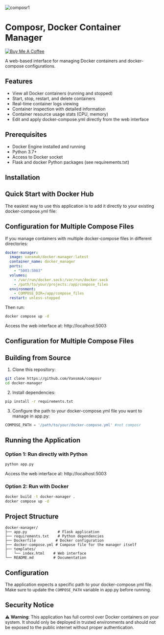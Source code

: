 ![composr1](https://github.com/user-attachments/assets/05402063-aa5f-41bb-a69a-9c2d49069cef)

# Composr, Docker Container Manager

[![Buy Me A Coffee](https://www.buymeacoffee.com/assets/img/custom_images/orange_img.png)](https://buymeacoffee.com/vansmak)

A web-based interface for managing Docker containers and docker-compose configurations.

## Features

- View all Docker containers (running and stopped)
- Start, stop, restart, and delete containers
- Real-time container logs viewing
- Container inspection with detailed information
- Container resource usage stats (CPU, memory)
- Edit and apply docker-compose.yml directly from the web interface

## Prerequisites

- Docker Engine installed and running
- Python 3.7+
- Access to Docker socket
- Flask and docker Python packages (see requirements.txt)

## Installation
## Quick Start with Docker Hub

The easiest way to use this application is to add it directly to your existing docker-compose.yml file:
## Configuration for Multiple Compose Files

If you manage containers with multiple docker-compose files in different directories:

```yaml
docker-manager:
  image: vansmak/docker-manager:latest
  container_name: docker_manager
  ports:
    - "5003:5003"
  volumes:
    - /var/run/docker.sock:/var/run/docker.sock
    - /path/to/your/projects:/app/compose_files
  environment:
    - COMPOSE_DIR=/app/compose_files
  restart: unless-stopped
```

Then run:
```bash
docker compose up -d
```

Access the web interface at: http://localhost:5003
## Configuration for Multiple Compose Files


## Building from Source

1. Clone this repository:
```bash
git clone https://github.com/Vansmak/composr
cd docker-manager
```

2. Install dependencies:
```bash
pip install -r requirements.txt
```

3. Configure the path to your docker-compose.yml file you want to manage in app.py:
```python
COMPOSE_PATH = '/path/to/your/docker-compose.yml' #not composr
```

## Running the Application

### Option 1: Run directly with Python
```bash
python app.py
```
Access the web interface at: http://localhost:5003

### Option 2: Run with Docker
```bash
docker build -t docker-manager .
docker compose up -d
```

## Project Structure
```
docker-manager/
├── app.py              # Flask application
├── requirements.txt    # Python dependencies
├── Dockerfile         # Docker configuration
├── docker-compose.yml # Compose file for the manager itself
├── templates/
│   └── index.html    # Web interface
└── README.md         # Documentation
```

## Configuration

The application expects a specific path to your docker-compose.yml file. Make sure to update the `COMPOSE_PATH` variable in app.py before running.

## Security Notice

⚠️ **Warning**: This application has full control over Docker containers on your system. It should only be deployed in trusted environments and should not be exposed to the public internet without proper authentication.
